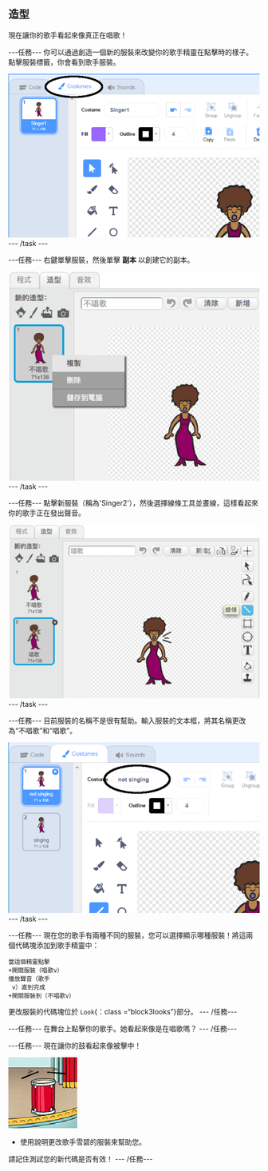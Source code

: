 ## 造型

現在讓你的歌手看起來像真正在唱歌！

\---任務\--- 你可以通過創造一個新的服裝來改變你的歌手精靈在點擊時的樣子。點擊服裝標籤，你會看到歌手服裝。

![截圖](images/band-singer-costume-annotated.png) \--- /task \---

\---任務\--- 右鍵單擊服裝，然後單擊 **副本** 以創建它的副本。

![截圖](images/band-singer-duplicate.png) \--- /task \---

\---任務\--- 點擊新服裝（稱為'Singer2'），然後選擇線條工具並畫線，這樣看起來你的歌手正在發出聲音。

![截圖](images/band-singer-click.png) \--- /task \---

\---任務\--- 目前服裝的名稱不是很有幫助。輸入服裝的文本框，將其名稱更改為“不唱歌”和“唱歌”。

![截圖](images/band-singer-name-annotated.png) \--- /task \---

\---任務\--- 現在您的歌手有兩種不同的服裝，您可以選擇顯示哪種服裝！將這兩個代碼塊添加到歌手精靈中：

```blocks3
當這個精靈點擊
+開關服裝（唱歌v）
播放聲音（歌手
 v）直到完成
+開關服裝到（不唱歌v）
```

更改服裝的代碼塊位於 `Look`{：class =“block3looks”}部分。 \--- /任務\---

\---任務\--- 在舞台上點擊你的歌手。她看起來像是在唱歌嗎？ \--- /任務\---

\---任務\--- 現在讓你的鼓看起來像被擊中！

![截圖](images/band-drum-final.png)

- 使用說明更改歌手雪碧的服裝來幫助您。

請記住測試您的新代碼是否有效！ \--- /任務\---